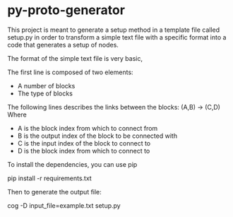 py-proto-generator
==================

This project is meant to generate a setup method in a template file called setup.py
in order to transform a simple text file with a specific format into a code that generates
a setup of nodes.

The format of the simple text file is very basic,

The first line is composed of two elements:
- A number of blocks
- The type of blocks

The following lines describes the links between the blocks:
(A,B) -> (C,D)
Where
- A is the block index from which to connect from
- B is the output index of the block to be connected with
- C is the input index of the block to connect to
- D is the block index from which to connect to

To install the dependencies, you can use pip

pip install -r requirements.txt

Then to generate the output file:

cog -D input_file=example.txt setup.py
